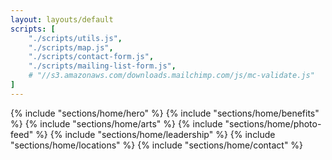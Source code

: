```yaml
---
layout: layouts/default
scripts: [
    "./scripts/utils.js",
    "./scripts/map.js",
    "./scripts/contact-form.js",
    "./scripts/mailing-list-form.js",
    # "//s3.amazonaws.com/downloads.mailchimp.com/js/mc-validate.js"
]
---
```


{% include "sections/home/hero" %}
{% include "sections/home/benefits" %}
{% include "sections/home/arts" %}
{% include "sections/home/photo-feed" %}
{% include "sections/home/leadership" %}
{% include "sections/home/locations" %}
{% include "sections/home/contact" %}